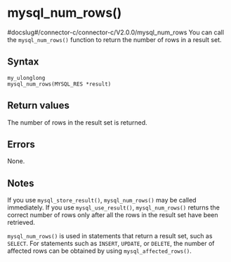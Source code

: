 mysql_num_rows() 
=====================================
#docslug#/connector-c/connector-c/V2.0.0/mysql_num_rows
You can call the `mysql_num_rows()` function to return the number of rows in a result set. 

Syntax 
---------------------------

```unknow
my_ulonglong
mysql_num_rows(MYSQL_RES *result)
```



Return values 
----------------------------------

The number of rows in the result set is returned.

Errors 
---------------------------

None.

Notes 
--------------------------

If you use `mysql_store_result()`, `mysql_num_rows()` may be called immediately. If you use `mysql_use_result()`, `mysql_num_rows()` returns the correct number of rows only after all the rows in the result set have been retrieved. 

`mysql_num_rows()` is used in statements that return a result set, such as `SELECT`. For statements such as `INSERT`, `UPDATE`, or `DELETE`, the number of affected rows can be obtained by using `mysql_affected_rows()`.

